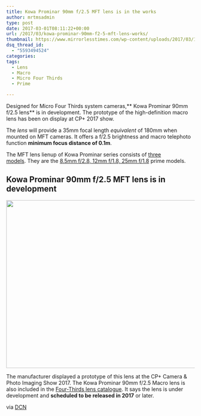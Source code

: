 ```yaml
---
title: Kowa Prominar 90mm f/2.5 MFT lens is in the works
author: mrtmsadmin
type: post
date: 2017-03-01T08:11:22+00:00
url: /2017/03/kowa-prominar-90mm-f2-5-mft-lens-works/
thumbnail: https://www.mirrorlesstimes.com/wp-content/uploads/2017/03/175746_nbigmini__2241025.jpg
dsq_thread_id:
  - "5593494524"
categories:
tags:
  - Lens
  - Macro
  - Micro Four Thirds
  - Prime

---
```

Designed for Micro Four Thirds system cameras,** Kowa Prominar 90mm f/2.5 lens** is in development. The prototype of the high-definition macro lens has been on display at CP+ 2017 show.

The _lens_ will provide a 35mm focal length _equivalent_ of 180mm when mounted on MFT cameras. It offers a f/2.5 brightness and macro telephoto function **minimum focus distance of 0.1m**.

The MFT lens lienup of Kowa Prominar series consists of [three models][1]. They are the <a href="http://rover.ebay.com/rover/1/711-53200-19255-0/1?icep_ff3=9&pub=5575061265&toolid=10001&campid=5337403786&customid=&icep_uq=kowa+prominar&icep_sellerId=&icep_ex_kw=&icep_sortBy=12&icep_catId=&icep_minPrice=&icep_maxPrice=&ipn=psmain&icep_vectorid=229466&kwid=902099&mtid=824&kw=lg" target="_blank" rel="nofollow">8.5mm f/2.8, 12mm f/1.8, 25mm f/1.8</a> prime models. <!--more-->

## Kowa Prominar 90mm f/2.5 MFT lens is in development

[<img class="size-full wp-image-1011" src="https://i1.wp.com/www.mirrorlesstimes.com/wp-content/uploads/2017/03/175746_nbigmini__2241025.jpg?resize=600%2C450&#038;ssl=1" alt="" width="600" height="450" srcset="https://i1.wp.com/www.mirrorlesstimes.com/wp-content/uploads/2017/03/175746_nbigmini__2241025.jpg?w=900&ssl=1 900w, https://i1.wp.com/www.mirrorlesstimes.com/wp-content/uploads/2017/03/175746_nbigmini__2241025.jpg?resize=300%2C225&ssl=1 300w, https://i1.wp.com/www.mirrorlesstimes.com/wp-content/uploads/2017/03/175746_nbigmini__2241025.jpg?resize=768%2C576&ssl=1 768w" sizes="(max-width: 600px) 100vw, 600px" data-recalc-dims="1" />][2]

The manufacturer displayed a prototype of this lens at the CP+ Camera & Photo Imaging Show 2017. The Kowa Prominar 90mm f/2.5 Macro lens is also included in the <a href="http://www.four-thirds.org/en/common/pdf/catalog2017_en.pdf" target="_blank">Four-Thirds lens catalogue</a>. It says the lens is under development and **scheduled to be released in 2017** or later.

via <a href="https://www.dailycameranews.com/2017/02/kowa-prominar-90mm-f2-5-mft-lens/" target="_blank">DCN</a>

 [1]: https://www.dailycameranews.com/2014/02/kowa-announces-8-5mm-f2-8-12mm-f1-8-25mm-f1-8-mft-lenses/
 [2]: https://i1.wp.com/www.mirrorlesstimes.com/wp-content/uploads/2017/03/175746_nbigmini__2241025.jpg?ssl=1